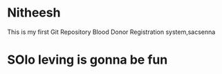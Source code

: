 # Nitheesh
This is my first Git Repository
Blood Donor Registration system,sacsenna
<h1>SOlo leving is gonna be fun</h1>
